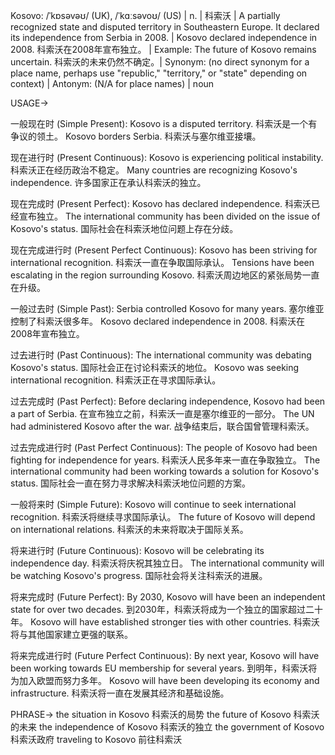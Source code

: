 Kosovo: /ˈkɒsəvəʊ/ (UK), /ˈkɑːsəvoʊ/ (US) | n. | 科索沃 | A partially recognized state and disputed territory in Southeastern Europe.  It declared its independence from Serbia in 2008. | Kosovo declared independence in 2008. 科索沃在2008年宣布独立。 |  Example:  The future of Kosovo remains uncertain. 科索沃的未来仍然不确定。| Synonym: (no direct synonym for a place name, perhaps use "republic," "territory," or "state" depending on context) | Antonym: (N/A for place names) | noun


USAGE->

一般现在时 (Simple Present):
Kosovo is a disputed territory. 科索沃是一个有争议的领土。
Kosovo borders Serbia. 科索沃与塞尔维亚接壤。

现在进行时 (Present Continuous):
Kosovo is experiencing political instability. 科索沃正在经历政治不稳定。
Many countries are recognizing Kosovo's independence. 许多国家正在承认科索沃的独立。

现在完成时 (Present Perfect):
Kosovo has declared independence. 科索沃已经宣布独立。
The international community has been divided on the issue of Kosovo's status. 国际社会在科索沃地位问题上存在分歧。


现在完成进行时 (Present Perfect Continuous):
Kosovo has been striving for international recognition. 科索沃一直在争取国际承认。
Tensions have been escalating in the region surrounding Kosovo. 科索沃周边地区的紧张局势一直在升级。


一般过去时 (Simple Past):
Serbia controlled Kosovo for many years. 塞尔维亚控制了科索沃很多年。
Kosovo declared independence in 2008. 科索沃在2008年宣布独立。


过去进行时 (Past Continuous):
The international community was debating Kosovo's status. 国际社会正在讨论科索沃的地位。
Kosovo was seeking international recognition. 科索沃正在寻求国际承认。


过去完成时 (Past Perfect):
Before declaring independence, Kosovo had been a part of Serbia. 在宣布独立之前，科索沃一直是塞尔维亚的一部分。
The UN had administered Kosovo after the war. 战争结束后，联合国曾管理科索沃。


过去完成进行时 (Past Perfect Continuous):
The people of Kosovo had been fighting for independence for years. 科索沃人民多年来一直在争取独立。
The international community had been working towards a solution for Kosovo's status. 国际社会一直在努力寻求解决科索沃地位问题的方案。


一般将来时 (Simple Future):
Kosovo will continue to seek international recognition. 科索沃将继续寻求国际承认。
The future of Kosovo will depend on international relations. 科索沃的未来将取决于国际关系。


将来进行时 (Future Continuous):
Kosovo will be celebrating its independence day. 科索沃将庆祝其独立日。
The international community will be watching Kosovo's progress. 国际社会将关注科索沃的进展。


将来完成时 (Future Perfect):
By 2030, Kosovo will have been an independent state for over two decades. 到2030年，科索沃将成为一个独立的国家超过二十年。
Kosovo will have established stronger ties with other countries. 科索沃将与其他国家建立更强的联系。


将来完成进行时 (Future Perfect Continuous):
By next year, Kosovo will have been working towards EU membership for several years. 到明年，科索沃将为加入欧盟而努力多年。
Kosovo will have been developing its economy and infrastructure. 科索沃将一直在发展其经济和基础设施。


PHRASE->
the situation in Kosovo  科索沃的局势
the future of Kosovo  科索沃的未来
the independence of Kosovo 科索沃的独立
the government of Kosovo 科索沃政府
traveling to Kosovo  前往科索沃
